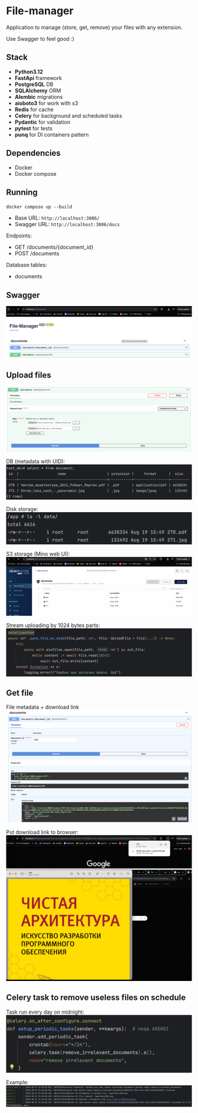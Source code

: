 # File-manager

Application to manage (store, get, remove) your files with any extension.

Use Swagger to feel good :)

## Stack
- **Python3.12**
- **FastApi** framework
- **PostgreSQL** DB
- **SQLAlchemy** ORM
- **Alembic** migrations
- **aioboto3** for work with s3
- **Redis** for cache
- **Celery** for background and scheduled tasks
- **Pydantic** for validation
- **pytest** for tests
- **punq** for DI containers pattern

## Dependencies

- Docker
- Docker compose

## Running
`docker compose up --build`

- Base URL: `http://localhost:3006/`
- Swagger URL: `http://localhost:3006/docs`

Endpoints:
- GET /documents/{document_id}
- POST /documents

Database tables:
- documents

## Swagger

![swagger_screenshot](readme_data/swagger.png)

## Upload files

![image](readme_data/upload0.png)

DB (metadata with UID):
![image](readme_data/upload1.png)

Disk storage:
![image](readme_data/upload4.png)

S3 storage (Mino web UI):
![image](readme_data/upload2.png)

Stream uploading by 1024 bytes parts:
![image](readme_data/upload3.png)

## Get file
File metadata + download link
![image](readme_data/get1.png)

Put download link to browser:
![image](readme_data/get2.png)
![image](readme_data/get3.png)


## Celery task to remove useless files on schedule
Task run every day on midnight:
![image](readme_data/celery0.png)

Example:
![image](readme_data/celery1.png)

